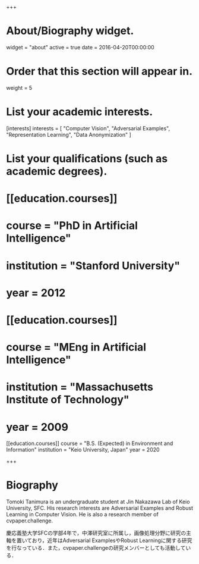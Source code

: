 +++
# About/Biography widget.
widget = "about"
active = true
date = 2016-04-20T00:00:00

# Order that this section will appear in.
weight = 5

# List your academic interests.
[interests]
  interests = [
    "Computer Vision",
    "Adversarial Examples",
    "Representation Learning",
    "Data Anonymization"
  ]

# List your qualifications (such as academic degrees).
# [[education.courses]]
#   course = "PhD in Artificial Intelligence"
#   institution = "Stanford University"
#   year = 2012
# 
# [[education.courses]]
#   course = "MEng in Artificial Intelligence"
#   institution = "Massachusetts Institute of Technology"
#   year = 2009

[[education.courses]]
  course = "B.S. (Expected) in Environment and Information"
  institution = "Keio University, Japan"
  year = 2020
 
+++

# Biography
Tomoki Tanimura is an undergraduate student at Jin Nakazawa Lab of Keio University, SFC. His research interests are Adversarial Examples and Robust Learning in Computer Vision. He is also a research member of cvpaper.challenge.

慶応義塾大学SFCの学部4年で，中澤研究室に所属し，画像処理分野に研究の主軸を置いており，近年はAdversarial ExamplesやRobust Learningに関する研究を行なっている．また，cvpaper.challengeの研究メンバーとしても活動している．
